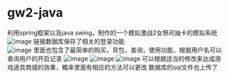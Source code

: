 # gw2-java
利用spring框架以及java swing，制作的一个模拟激战2女祭司抽卡的模拟系统
![image](https://github.com/Muqiuer/gw2-java/assets/95432047/33458bbe-bc45-4c1d-9c43-da415f2464ab)
链接数据库保存了相关的登录功能<br>
![image](https://github.com/Muqiuer/gw2-java/assets/95432047/9c1d3e59-ddb9-43e2-a49d-ec86c89ce235)
里面也包含了最简单的购买，背包，查询，使用功能，根据用户名可以查询用户的开启记录
![image](https://github.com/Muqiuer/gw2-java/assets/95432047/9d820cc7-f053-4e6d-8b7c-2c672e7a37cb)
![image](https://github.com/Muqiuer/gw2-java/assets/95432047/710e41b7-ca54-4df4-8885-b3a7ef519bbb)
![image](https://github.com/Muqiuer/gw2-java/assets/95432047/e60c679a-c57d-48e4-bc72-52cf5b937340)
可以根据适当的修改来达成游戏道具商城的效果，概率里面有相应的方法可以更改
数据库的sql文件也上传了
